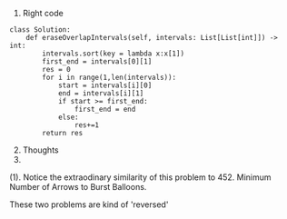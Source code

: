 1. Right code
```
class Solution:
    def eraseOverlapIntervals(self, intervals: List[List[int]]) -> int:
        intervals.sort(key = lambda x:x[1])
        first_end = intervals[0][1]
        res = 0
        for i in range(1,len(intervals)):
            start = intervals[i][0]
            end = intervals[i][1]
            if start >= first_end:
                first_end = end
            else:
                res+=1
        return res
```     

2. Thoughts
3. 
(1). Notice the extraodinary similarity of this problem to 452.  Minimum Number of Arrows to Burst Balloons.

These two problems are kind of 'reversed'
